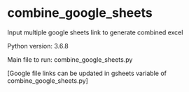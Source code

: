 # combine_google_sheets
Input multiple google sheets link to generate combined excel

Python version: 3.6.8

Main file to run: combine_google_sheets.py

[Google file links can be updated in gsheets variable of combine_google_sheets.py]

